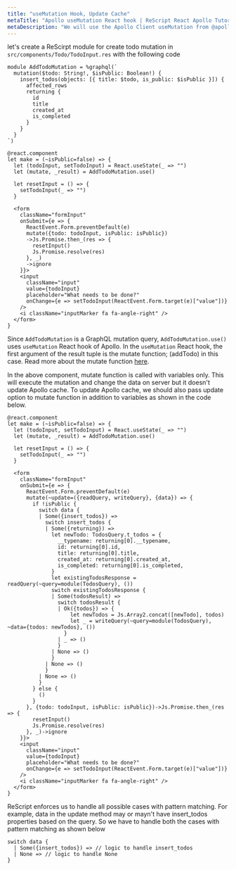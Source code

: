 ```yaml
---
title: "useMutation Hook, Update Cache"
metaTitle: "Apollo useMutation React hook | ReScript React Apollo Tutorial"
metaDescription: "We will use the Apollo Client useMutation from @apollo/client in React app as an example to insert new data and update cache locally using readQuery and writeQuery."
---
```


let's create a ReScirpt module for create todo mutation in `src/components/Todo/TodoInput.res` with the following code

<GithubLink link="https://github.com/hasura/learn-graphql/blob/master/tutorials/frontend/rescript-react-apollo/app-final/src/components/Todo/TodoInput.res" text="src/components/Todo/TodoInput.res" />

```reason
module AddTodoMutation = %graphql(`
  mutation($todo: String!, $isPublic: Boolean!) {
    insert_todos(objects: [{ title: $todo, is_public: $isPublic }]) {
      affected_rows
      returning {
        id
        title
        created_at
        is_completed
      }
    }
  }
`)
```

```reason
@react.component
let make = (~isPublic=false) => {
  let (todoInput, setTodoInput) = React.useState(_ => "")
  let (mutate, _result) = AddTodoMutation.use()

  let resetInput = () => {
    setTodoInput(_ => "")
  }

  <form
    className="formInput"
    onSubmit={e => {
      ReactEvent.Form.preventDefault(e)
      mutate({todo: todoInput, isPublic: isPublic})
      ->Js.Promise.then_(res => {
        resetInput()
        Js.Promise.resolve(res)
      }, _)
      ->ignore
    }}>
    <input
      className="input"
      value={todoInput}
      placeholder="What needs to be done?"
      onChange={e => setTodoInput(ReactEvent.Form.target(e)["value"])}
    />
    <i className="inputMarker fa fa-angle-right" />
  </form>
}
```

Since `AddTodoMutation` is a GraphQL mutation query, `AddTodoMutation.use()` uses `useMutation` React hook of Apollo. In the `useMutation` React hook, the first argument of the result tuple is the mutate function; (addTodo) in this case. Read more about the mutate function [here](https://www.apollographql.com/docs/react/essentials/mutations/#result).

In the above component, mutate function is called with variables only. This will execute the mutation and change the data on server but it doesn't update Apollo cache. To update Apollo cache, we should also pass update option to mutate function in addition to variables as shown in the code below.

```reason
@react.component
let make = (~isPublic=false) => {
  let (todoInput, setTodoInput) = React.useState(_ => "")
  let (mutate, _result) = AddTodoMutation.use()

  let resetInput = () => {
    setTodoInput(_ => "")
  }

  <form
    className="formInput"
    onSubmit={e => {
      ReactEvent.Form.preventDefault(e)
      mutate(~update=({readQuery, writeQuery}, {data}) => {
        if !isPublic {
          switch data {
          | Some({insert_todos}) =>
            switch insert_todos {
            | Some({returning}) =>
              let newTodo: TodosQuery.t_todos = {
                __typename: returning[0].__typename,
                id: returning[0].id,
                title: returning[0].title,
                created_at: returning[0].created_at,
                is_completed: returning[0].is_completed,
              }
              let existingTodosResponse = readQuery(~query=module(TodosQuery), ())
              switch existingTodosResponse {
              | Some(todosResult) =>
                switch todosResult {
                | Ok({todos}) => {
                    let newTodos = Js.Array2.concat([newTodo], todos)
                    let _ = writeQuery(~query=module(TodosQuery), ~data={todos: newTodos}, ())
                  }
                | _ => ()
                }
              | None => ()
              }
            | None => ()
            }
          | None => ()
          }
        } else {
          ()
        }
      }, {todo: todoInput, isPublic: isPublic})->Js.Promise.then_(res => {
        resetInput()
        Js.Promise.resolve(res)
      }, _)->ignore
    }}>
    <input
      className="input"
      value={todoInput}
      placeholder="What needs to be done?"
      onChange={e => setTodoInput(ReactEvent.Form.target(e)["value"])}
    />
    <i className="inputMarker fa fa-angle-right" />
  </form>
}
```

ReScript enforces us to handle all possible cases with pattern matching. For example, data in the update method may or mayn't have insert_todos properties based on the query. So we have to handle both the cases with pattern matching as shown below

```reason
switch data {
  | Some({insert_todos}) => // logic to handle insert_todos
  | None => // logic to handle None
}
```
